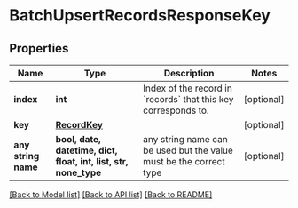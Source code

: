 # BatchUpsertRecordsResponseKey


## Properties
Name | Type | Description | Notes
------------ | ------------- | ------------- | -------------
**index** | **int** | Index of the record in &#x60;records&#x60; that this key corresponds to. | [optional] 
**key** | [**RecordKey**](RecordKey.md) |  | [optional] 
**any string name** | **bool, date, datetime, dict, float, int, list, str, none_type** | any string name can be used but the value must be the correct type | [optional]

[[Back to Model list]](../README.md#documentation-for-models) [[Back to API list]](../README.md#documentation-for-api-endpoints) [[Back to README]](../README.md)


